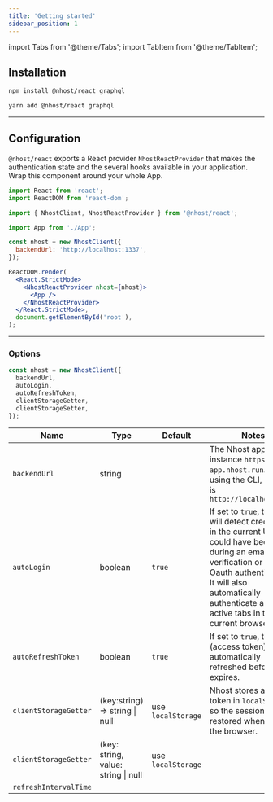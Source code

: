 ```yaml
---
title: 'Getting started'
sidebar_position: 1
---
```


import Tabs from '@theme/Tabs';
import TabItem from '@theme/TabItem';

## Installation

<Tabs>
  <TabItem value="npm" label="npm" default>

```bash
npm install @nhost/react graphql
```

  </TabItem>
  <TabItem value="yarn" label="Yarn">

```bash
yarn add @nhost/react graphql
```

  </TabItem>
</Tabs>

---

## Configuration

`@nhost/react` exports a React provider `NhostReactProvider` that makes the authentication state and the several hooks available in your application. Wrap this component around your whole App.

```jsx
import React from 'react';
import ReactDOM from 'react-dom';

import { NhostClient, NhostReactProvider } from '@nhost/react';

import App from './App';

const nhost = new NhostClient({
  backendUrl: 'http://localhost:1337',
});

ReactDOM.render(
  <React.StrictMode>
    <NhostReactProvider nhost={nhost}>
      <App />
    </NhostReactProvider>
  </React.StrictMode>,
  document.getElementById('root'),
);
```

---

### Options

```js
const nhost = new NhostClient({
  backendUrl,
  autoLogin,
  autoRefreshToken,
  clientStorageGetter,
  clientStorageSetter,
});
```

| Name                  | Type                                | Default            | Notes                                                                                                                                                                                                                                          |
| --------------------- | ----------------------------------- | ------------------ | ---------------------------------------------------------------------------------------------------------------------------------------------------------------------------------------------------------------------------------------------- |
| `backendUrl`          | string                              |                    | The Nhost app url, for instance `https://my-app.nhost.run`. When using the CLI, its value is `http://localhost:1337`                                                                                                                           |
| `autoLogin`           | boolean                             | `true`             | If set to `true`, the client will detect credentials in the current URL that could have been sent during an email verification or an Oauth authentication. It will also automatically authenticate all the active tabs in the current browser. |
| `autoRefreshToken`    | boolean                             | `true`             | If set to `true`, the JWT (access token) will be automatically refreshed before it expires.                                                                                                                                                    |
| `clientStorageGetter` | (key:string) => string \| null      | use `localStorage` | Nhost stores a refresh token in `localStorage` so the session can be restored when starting the browser.                                                                                                                                       |
| `clientStorageGetter` | (key: string, value: string \| null | use `localStorage` |                                                                                                                                                                                                                                                |
| `refreshIntervalTime` |                                     |                    |
